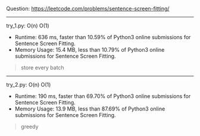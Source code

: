 Question: https://leetcode.com/problems/sentence-screen-fitting/

---

try_1.py: O(n) O(1)

* Runtime: 636 ms, faster than 10.59% of Python3 online submissions for Sentence Screen Fitting.
* Memory Usage: 15.4 MB, less than 10.79% of Python3 online submissions for Sentence Screen Fitting.

> store every batch

---

try_2.py: O(n) O(1)

* Runtime: 190 ms, faster than 69.70% of Python3 online submissions for Sentence Screen Fitting.
* Memory Usage: 13.9 MB, less than 87.69% of Python3 online submissions for Sentence Screen Fitting.

> greedy
